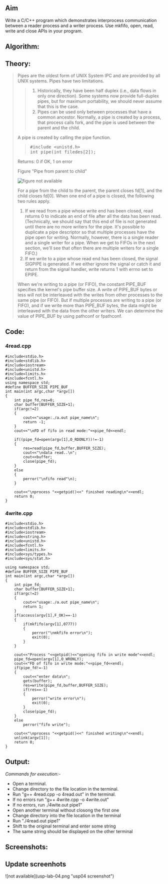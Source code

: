 ## Aim
Write a C/C++ program which demonstrates interprocess communication between a reader process and a writer process. Use mkfifo, open, read, write and close APIs in your program.

## Algorithm:

## Theory:

<blockquote>

Pipes are the oldest form of UNIX System IPC and are provided by all UNIX systems. Pipes have two
limitations.

<blockquote>

<ol>
<li>
Historically, they have been half duplex (i.e., data flows in only one direction). Some systems
now provide full-duplex pipes, but for maximum portability, we should never assume that this is
the case.</li>
<li>
Pipes can be used only between processes that have a common ancestor. Normally, a pipe is
created by a process, that process calls fork, and the pipe is used between the parent and the
child.
</li>
</ol>

</blockquote>

A pipe is created by calling the pipe function.

<blockquote>

<pre>
#include &lt;unistd.h&gt;
int pipe(int filedes[2]);
</pre>

</blockquote>


Returns: 0 if OK, 1 on error


Figure "Pipe from parent to child"

![figure not available](pipe.png) 


For a pipe from the child to the parent, the parent closes fd[1], and the child closes fd[0]. When one end of a pipe is closed, the following two rules apply.
<ol>
<li>If we read from a pipe whose write end has been closed, read returns 0 to indicate an end of file
after all the data has been read. (Technically, we should say that this end of file is not
generated until there are no more writers for the pipe. It's possible to duplicate a pipe
descriptor so that multiple processes have the pipe open for writing. Normally, however, there is
a single reader and a single writer for a pipe. When we get to FIFOs in the next section, we'll
see that often there are multiple writers for a single FIFO.)</li>
<li>If we write to a pipe whose read end has been closed, the signal SIGPIPE is generated. If we
either ignore the signal or catch it and return from the signal handler, write returns 1 with
errno set to EPIPE.</li></ol>

When we're writing to a pipe (or FIFO), the constant PIPE_BUF specifies the kernel's pipe buffer size.
A write of PIPE_BUF bytes or less will not be interleaved with the writes from other processes to the
same pipe (or FIFO). But if multiple processes are writing to a pipe (or FIFO), and if we write more
than PIPE_BUF bytes, the data might be interleaved with the data from the other writers. We can
determine the value of PIPE_BUF by using pathconf or fpathconf.</pre>
</blockquote>

## Code:
### 4read.cpp

	#include<stdio.h>
	#include<stdlib.h>
	#include<iostream>
	#include<unistd.h>
	#include<limits.h>
	#include<fcntl.h>
	using namespace std;
	#define BUFFER_SIZE PIPE_BUF
	int main(int argc,char *argv[])
	{
		int pipe_fd,res=0;
		char buffer[BUFFER_SIZE+1];
		if(argc!=2)
		{
			cout<<"usage:./a.out pipe_name\n";
			return -1;
		}
		cout<<"\nFD of fifo in read mode:"<<pipe_fd<<endl;
	
		if((pipe_fd=open(argv[1],O_RDONLY))!=-1)
		{
			res=read(pipe_fd,buffer,BUFFER_SIZE);
			cout<<"\ndata read..\n";
			cout<<buffer;
			close(pipe_fd);
		}
		else
		{
			perror("\nfifo read"\n);
		}

		cout<<"\nprocess "<<getpid()<<" finished reading\n"<<endl;
		return 0;
	}



### 4write.cpp


	#include<stdio.h>
	#include<stdlib.h>
	#include<iostream>
	#include<string.h>
	#include<unistd.h>
	#include<fcntl.h>
	#include<limits.h>
	#include<sys/types.h>
	#include<sys/stat.h>

	using namespace std;
	#define BUFFER_SIZE PIPE_BUF
	int main(int argc,char *argv[])
	{
		int pipe_fd;
		char buffer[BUFFER_SIZE+1];
		if(argc!=2)
		{
			cout<<"usage:./a.out pipe_name\n";
			return 1;
		}
		if(access(argv[1],F_OK)==-1)
		{
			if(mkfifo(argv[1],0777))
			{
				perror("\nmkfifo error\n");
				exit(0);
			}
		}

		cout<<"Process "<<getpid()<<"opening fifo in write mode"<<endl;
		pipe_fd=open(argv[1],O_WRONLY);
		cout<<"FD of fifo in write mode:"<<pipe_fd<<endl;
		if(pipe_fd!=-1)
		{
			cout<<"enter data\n";
			gets(buffer);
			res=write(pipe_fd,buffer,BUFFER_SIZE);
			if(res==-1)
			{
				perror("write error\n");
				exit(0);
			}
			close(pipe_fd);
		}
		else
			perror("fifo write");

		cout<<"\nprocess "<<getpid()<<" finished writing\n"<<endl;
		unlink(argv[1]);
		return 0;
	}


## Output:

*Commands for execution:-*
<ul>
    <li> Open a terminal.</li>
    <li> Change directory to the file location in the terminal.</li>
    <li> Run "g++ 4read.cpp -o 4read.out" in the terminal.</li>
    <li> If no errors run "g++ 4write.cpp -o 4write.out"  </li>
    <li> If no errors, run ./4wite.out pipe1" </li>
    <li>Open another terminal without closong the first one</li>
    <li>Change directory into the file location in the terminal</li>
    <li>Run "./4read.out pipe1"</li>
    <li>Shift to the original terminal and enter some string</li>
    <li>The same string should be displayed on the other terminal</li>
</ul>

## Screenshots:
<h2>Update screenhots</h2>
 ![not available](usp-lab-04.png "usp04 screenshot") 
